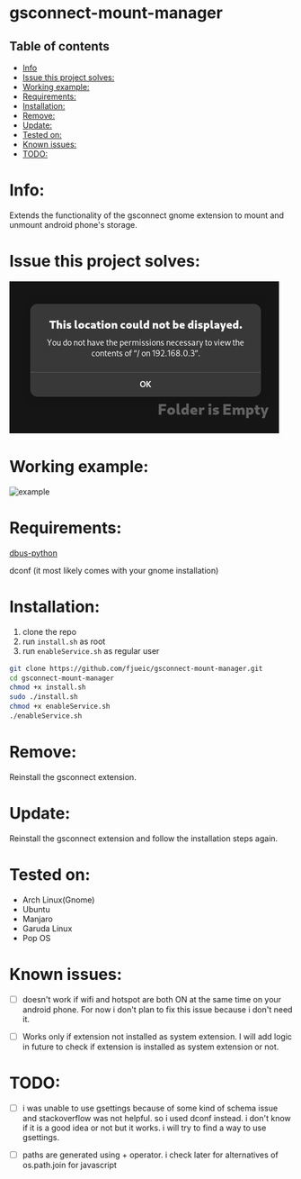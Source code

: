 # gsconnect-mount-manager

## Table of contents
- [Info](#Info)
- [Issue this project solves:](#issue-this-project-solves)
- [Working example:](#working-example)
- [Requirements:](#requirements)
- [Installation:](#installation)
- [Remove:](#remove)
- [Update:](#update)
- [Tested on:](#tested-on)
- [Known issues:](#known-issues)
- [TODO:](#todo)

# Info:
Extends the functionality of the gsconnect gnome extension to mount and unmount android phone's storage.

# Issue this project solves:
![error](./error.png)

# Working example:
![example](./example.gif)


# Requirements:
[dbus-python](https://archlinux.org/packages/extra/x86_64/dbus-python/)

dconf (it most likely comes with your gnome installation)

# Installation:
1. clone the repo
2. run `install.sh` as root
3. run `enableService.sh` as regular user

```bash
git clone https://github.com/fjueic/gsconnect-mount-manager.git
cd gsconnect-mount-manager
chmod +x install.sh
sudo ./install.sh
chmod +x enableService.sh
./enableService.sh
```

# Remove:
Reinstall the gsconnect extension.

# Update:
Reinstall the gsconnect extension and follow the installation steps again.

# Tested on:
- Arch Linux(Gnome)
- Ubuntu
- Manjaro
- Garuda Linux
- Pop OS

# Known issues:
- [ ] doesn't work if wifi and hotspot are both ON at the same time on your android phone. For now i don't plan to fix this issue because i don't need it.

- [ ] Works only if extension not installed as system extension. I will add logic in future to check if extension is installed as system extension or not.

# TODO:
- [ ] i was unable to use gsettings because of some kind of schema issue and stackoverflow was not helpful. so i used dconf instead. i don't know if it is a good idea or not but it works. i will try to find a way to use gsettings.

- [ ] paths are generated using + operator. i check later for alternatives of os.path.join for javascript